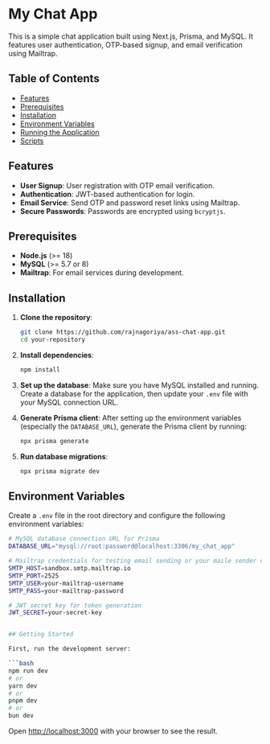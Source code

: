 # My Chat App

This is a simple chat application built using Next.js, Prisma, and MySQL. It features user authentication, OTP-based signup, and email verification using Mailtrap.

## Table of Contents

- [Features](#features)
- [Prerequisites](#prerequisites)
- [Installation](#installation)
- [Environment Variables](#environment-variables)
- [Running the Application](#running-the-application)
- [Scripts](#scripts)

## Features

- **User Signup**: User registration with OTP email verification.
- **Authentication**: JWT-based authentication for login.
- **Email Service**: Send OTP and password reset links using Mailtrap.
- **Secure Passwords**: Passwords are encrypted using `bcryptjs`.

## Prerequisites

- **Node.js** (>= 18)
- **MySQL** (>= 5.7 or 8)
- **Mailtrap**: For email services during development.
  
## Installation

1. **Clone the repository**:
    ```bash
    git clone https://github.com/rajnagoriya/ass-chat-app.git
    cd your-repository
    ```

2. **Install dependencies**:
    ```bash
    npm install
    ```

3. **Set up the database**:
   Make sure you have MySQL installed and running. Create a database for the application, then update your `.env` file with your MySQL connection URL.

4. **Generate Prisma client**:
   After setting up the environment variables (especially the `DATABASE_URL`), generate the Prisma client by running:
    ```bash
    npx prisma generate
    ```

5. **Run database migrations**:
    ```bash
    npx prisma migrate dev
    ```

## Environment Variables

Create a `.env` file in the root directory and configure the following environment variables:

```bash
# MySQL database connection URL for Prisma
DATABASE_URL="mysql://root:password@localhost:3306/my_chat_app"

# Mailtrap credentials for testing email sending or your maile sender credentials
SMTP_HOST=sandbox.smtp.mailtrap.io
SMTP_PORT=2525
SMTP_USER=your-mailtrap-username
SMTP_PASS=your-mailtrap-password

# JWT secret key for token generation
JWT_SECRET=your-secret-key


## Getting Started

First, run the development server:

```bash
npm run dev
# or
yarn dev
# or
pnpm dev
# or
bun dev
```

Open [http://localhost:3000](http://localhost:3000) with your browser to see the result.
